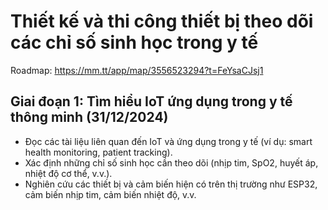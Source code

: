 # Thiết kế và thi công thiết bị theo dõi các chỉ số sinh học trong y tế 
Roadmap: https://mm.tt/app/map/3556523294?t=FeYsaCJsj1
## Giai đoạn 1: Tìm hiểu IoT ứng dụng trong y tế thông minh (31/12/2024)
- Đọc các tài liệu liên quan đến IoT và ứng dụng trong y tế (ví dụ: smart health monitoring, patient tracking).
- Xác định những chỉ số sinh học cần theo dõi (nhịp tim, SpO2, huyết áp, nhiệt độ cơ thể, v.v.).
- Nghiên cứu các thiết bị và cảm biến hiện có trên thị trường như ESP32, cảm biến nhịp tim, cảm biến nhiệt độ, v.v.
